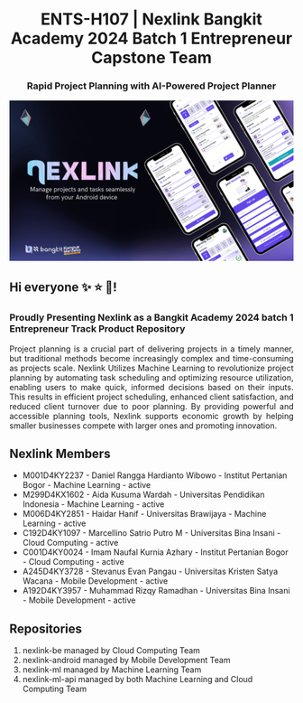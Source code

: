 <h1 align="center">ENTS-H107 | Nexlink Bangkit Academy 2024 Batch 1 Entrepreneur Capstone Team</h1>
<h3 align="center">Rapid Project Planning with AI-Powered Project Planner</h3>

<p align="center">
<img width="1542" alt="image" src="https://github.com/nexlinkproject/.github/blob/main/asset/Nextlink-background.png">
</p>

## Hi everyone ✨ ⭐ 🌟!

<h3 align="justify" >Proudly Presenting Nexlink as a Bangkit Academy 2024 batch 1 Entrepreneur Track Product Repository</h3> 

<p align="justify">
  Project planning is a crucial part of delivering projects in a timely manner, but traditional methods become increasingly complex and time-consuming as projects scale. 
  Nexlink Utilizes Machine Learning to revolutionize project planning by automating task scheduling and optimizing resource utilization, enabling users to make quick, informed decisions based on their inputs. 
  This results in efficient project scheduling, enhanced client satisfaction, and reduced client turnover due to poor planning. 
  By providing powerful and accessible planning tools, Nexlink supports economic growth by helping smaller businesses compete with larger ones and promoting innovation.
</p>

## Nexlink Members
- M001D4KY2237 - Daniel Rangga Hardianto Wibowo - Institut Pertanian Bogor - Machine Learning - active
- M299D4KX1602 - Aida Kusuma Wardah - Universitas Pendidikan Indonesia - Machine Learning - active
- M006D4KY2851 - Haidar Hanif - Universitas Brawijaya - Machine Learning - active
- C192D4KY1097 - Marcellino Satrio Putro M - Universitas Bina Insani - Cloud Computing - active
- C001D4KY0024 - Imam Naufal Kurnia Azhary - Institut Pertanian Bogor - Cloud Computing - active
- A245D4KY3728 - Stevanus Evan Pangau - Universitas Kristen Satya Wacana - Mobile Development - active
- A192D4KY3957 - Muhammad Rizqy Ramadhan - Universitas Bina Insani - Mobile Development - active

## Repositories
1. nexlink-be managed by Cloud Computing Team
2. nexlink-android managed by Mobile Development Team
3. nexlink-ml managed by Machine Learning Team
4. nexlink-ml-api managed by both Machine Learning and Cloud Computing Team
